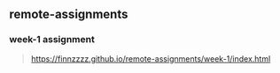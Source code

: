 ## remote-assignments
### week-1 assignment
> https://finnzzzz.github.io/remote-assignments/week-1/index.html
